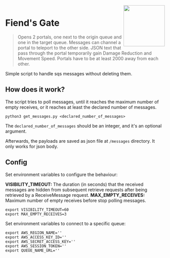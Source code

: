<img align="right" width="130" height="130" src="https://user-images.githubusercontent.com/22943366/175839311-833c917e-b70c-49a3-bdad-79baeb26e40d.jpg">

# Fiend's Gate

> Opens 2 portals, one next to the origin queue and one in the target queue. Messages can channel a portal to teleport to the other side. JSON text that pass through the portal temporarily gain Damage Reduction and Movement Speed. Portals have to be at least 2000 away from each other.

Simple script to handle sqs messages without deleting them.

## How does it work?

The script tries to poll messages, until it reaches the maximum number of empty receives, or it reaches at least the declared number of messages.

```
python3 get_messages.py <declared_number_of_messages>
```

The `declared_number_of_messages` should be an integer, and it's an optional argument.

Afterwards, the payloads are saved as json file at `/messages` directory.
It only works for json body.

## Config

Set environment variables to configure the behaviour:

**VISIBILITY_TIMEOUT:** The duration (in seconds) that the received messages are hidden from subsequent retrieve requests after being retrieved by a ReceiveMessage request.
**MAX_EMPTY_RECEIVES:** Maximum number of empty receives before stop polling messages.

```
export VISIBILITY_TIMEOUT=60
export MAX_EMPTY_RECEIVES=3
```

Set environment variables to connect to a specific queue:

```
export AWS_REGION_NAME=''
export AWS_ACCESS_KEY_ID=''
export AWS_SECRET_ACCESS_KEY=''
export AWS_SESSION_TOKEN=''
export QUEUE_NAME_URL=''
```
